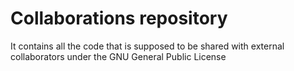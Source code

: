 # Collaborations repository
It contains all the code that is supposed to be shared with external collaborators under the GNU General Public License
